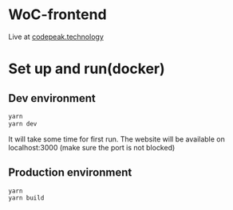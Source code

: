 # WoC-frontend
Live at [codepeak.technology](https://codepeak.technology/)
# Set up and run(docker)
## Dev environment
```bash
yarn
yarn dev
```
It will take some time for first run. The website will be available on localhost:3000 (make sure the port is not blocked)

## Production environment
```bash
yarn
yarn build
```
